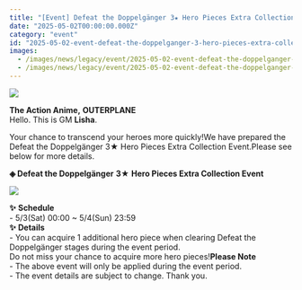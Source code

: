 ```yaml
---
title: "[Event] Defeat the Doppelgänger 3★ Hero Pieces Extra Collection Event"
date: "2025-05-02T00:00:00.000Z"
category: "event"
id: "2025-05-02-event-defeat-the-doppelganger-3-hero-pieces-extra-collection-event"
images:
  - /images/news/legacy/event/2025-05-02-event-defeat-the-doppelganger-3-hero-pieces-extra-collection-event/6456c4777da94da4bcc0de209bca3782.webp
  - /images/news/legacy/event/2025-05-02-event-defeat-the-doppelganger-3-hero-pieces-extra-collection-event/3b3e578b58264220a99684f9d32b0638.webp
---
```


![](/images/news/legacy/event/2025-05-02-event-defeat-the-doppelganger-3-hero-pieces-extra-collection-event/6456c4777da94da4bcc0de209bca3782.webp)  

**The Action Anime,** **OUTERPLANE**  
Hello. This is GM **Lisha**.  
  
Your chance to transcend your heroes more quickly!We have prepared the Defeat the Doppelgänger 3★ Hero Pieces Extra Collection Event.Please see below for more details.

**◈ Defeat the Doppelgänger** **3★** **Hero Pieces Extra Collection Event**

![](/images/news/legacy/event/2025-05-02-event-defeat-the-doppelganger-3-hero-pieces-extra-collection-event/3b3e578b58264220a99684f9d32b0638.webp)  
  
**✨** **Schedule**   
\- 5/3(Sat) 00:00 ~ 5/4(Sun) 23:59  
**✨** **Details**  
\- You can acquire 1 additional hero piece when clearing Defeat the Doppelgänger stages during the event period.  
Do not miss your chance to acquire more hero pieces!**Please Note**  
\- The above event will only be applied during the event period.  
\- The event details are subject to change. Thank you.
